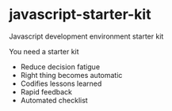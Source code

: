 # javascript-starter-kit
Javascript development environment starter kit

You need a starter kit

- Reduce decision fatigue
- Right thing becomes automatic
- Codifies lessons learned
- Rapid feedback
- Automated checklist